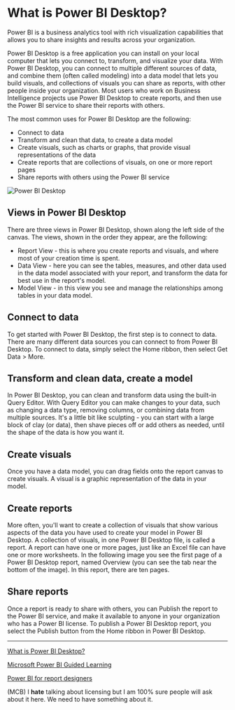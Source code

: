# What is Power BI Desktop?

Power BI is a business analytics tool with rich visualization capabilities that allows you to share insights and results across your organization.

Power BI Desktop is a free application you can install on your local computer that lets you connect to, transform, and visualize your data. With Power BI Desktop, you can connect to multiple different sources of data, and combine them (often called modeling) into a data model that lets you build visuals, and collections of visuals you can share as reports, with other people inside your organization. Most users who work on Business Intelligence projects use Power BI Desktop to create reports, and then use the Power BI service to share their reports with others.

The most common uses for Power BI Desktop are the following:

* Connect to data
* Transform and clean that data, to create a data model
* Create visuals, such as charts or graphs, that provide visual representations of the data
* Create reports that are collections of visuals, on one or more report pages
* Share reports with others using the Power BI service


![Power BI Desktop](../../Linked_Image_Files/M05_L03_PowerBI-what-is-desktop.png)

## Views in Power BI Desktop

There are three views in Power BI Desktop, shown along the left side of the canvas. The views, shown in the order they appear, are the following:

* Report View - this is where you create reports and visuals, and where most of your creation time is spent.
* Data View - here you can see the tables, measures, and other data used in the data model associated with your report, and transform the data for best use in the report's model.
* Model View - in this view you see and manage the relationships among tables in your data model.

## Connect to data

To get started with Power BI Desktop, the first step is to connect to data. There are many different data sources you can connect to from Power BI Desktop. To connect to data, simply select the Home ribbon, then select Get Data > More.

## Transform and clean data, create a model

In Power BI Desktop, you can clean and transform data using the built-in Query Editor. With Query Editor you can make changes to your data, such as changing a data type, removing columns, or combining data from multiple sources. It's a little bit like sculpting - you can start with a large block of clay (or data), then shave pieces off or add others as needed, until the shape of the data is how you want it.

## Create visuals

Once you have a data model, you can drag fields onto the report canvas to create visuals. A visual is a graphic representation of the data in your model. 

## Create reports

More often, you'll want to create a collection of visuals that show various aspects of the data you have used to create your model in Power BI Desktop. A collection of visuals, in one Power BI Desktop file, is called a report. A report can have one or more pages, just like an Excel file can have one or more worksheets. In the following image you see the first page of a Power BI Desktop report, named Overview (you can see the tab near the bottom of the image). In this report, there are ten pages.

## Share reports

Once a report is ready to share with others, you can Publish the report to the Power BI service, and make it available to anyone in your organization who has a Power BI license. To publish a Power BI Desktop report, you select the Publish button from the Home ribbon in Power BI Desktop.

---

[What is Power BI Desktop?](https://docs.microsoft.com/en-us/power-bi/desktop-what-is-desktop)

[Microsoft Power BI Guided Learning](https://docs.microsoft.com/en-us/power-bi/guided-learning/index)

[Power BI for report designers](https://docs.microsoft.com/en-us/power-bi/power-bi-creator-landing)

(MCB) I **hate** talking about licensing but I am 100% sure people will ask about it here.  We need to have something about it.